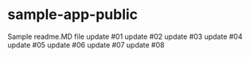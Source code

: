 # sample-app-public
Sample readme.MD file
update #01
update #02
update #03
update #04
update #05
update #06
update #07
update #08
